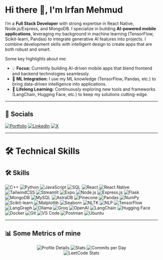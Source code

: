 # Hi there 👋, I'm Irfan Mehmud

I’m a **Full Stack Developer** with strong expertise in React Native, Node.js/Express, and MongoDB. I specialize in building **AI-powered mobile applications**, leveraging my background in machine learning (TensorFlow, Scikit-learn, Pandas) to integrate generative AI features into projects. I combine development skills with intelligent design to create apps that are both robust and smart.

Some key highlights about me:  
- 💡 **Focus:** Currently building AI-driven mobile apps that blend frontend and backend technologies seamlessly.  
- 🤖 **ML Integration:** I use my ML knowledge (TensorFlow, Pandas, etc.) to bring data-driven intelligence into applications.  
- 🌱 **Lifelong Learning:** Continuously exploring new tools and frameworks (LangChain, Hugging Face, etc.) to keep my solutions cutting-edge.  

---

## 📱 Socials

[![Portfolio](https://img.shields.io/badge/Portfolio-000?style=for-the-badge\&logo=firefox-browser\&logoColor=white)](https://www.irfanmehmud.site/)
[![LinkedIn](https://img.shields.io/badge/LinkedIn-0A66C2?style=for-the-badge\&logo=linkedin\&logoColor=white)](https://www.linkedin.com/in/irfan-mehmud-7a409b280/)
[![X](https://img.shields.io/badge/Twitter-000000?style=for-the-badge\&logo=x\&logoColor=white)](https://x.com/learnatick)

---


# 🛠️ Technical Skills

## 🛠️ Skills  

![C++](https://img.shields.io/badge/-C++-00599C?style=flat-square&logo=c%2B%2B) ![Python](https://img.shields.io/badge/-Python-3776AB?style=flat-square&logo=python) ![JavaScript](https://img.shields.io/badge/-JavaScript-F7DF1E?style=flat-square&logo=javascript) ![SQL](https://img.shields.io/badge/-SQL-003B57?style=flat-square&logo=database&logoColor=white) ![React](https://img.shields.io/badge/-React-61DAFB?style=flat-square&logo=react&logoColor=black) ![React Native](https://img.shields.io/badge/-React_Native-20232A?style=flat-square&logo=react&logoColor=61DAFB) ![TailwindCSS](https://img.shields.io/badge/-TailwindCSS-38B2AC?style=flat-square&logo=tailwind-css&logoColor=white)
![Streamlit](https://img.shields.io/badge/-Streamlit-FF4B4B?style=flat-square&logo=streamlit&logoColor=white)
![Expo](https://img.shields.io/badge/-Expo-000020?style=flat-square&logo=expo&logoColor=white)
![Node.js](https://img.shields.io/badge/-Node.js-339933?style=flat-square&logo=node.js&logoColor=white)
![Express.js](https://img.shields.io/badge/-Express.js-000000?style=flat-square&logo=express&logoColor=white)
![Flask](https://img.shields.io/badge/-Flask-000000?style=flat-square&logo=flask&logoColor=white)
![MongoDB](https://img.shields.io/badge/-MongoDB-47A248?style=flat-square&logo=mongodb&logoColor=white)
![MySQL](https://img.shields.io/badge/-MySQL-4479A1?style=flat-square&logo=mysql&logoColor=white)
![AstraDB](https://img.shields.io/badge/-AstraDB-311C87?style=flat-square&logo=datastax&logoColor=white)
![Pinecone](https://img.shields.io/badge/-Pinecone-000000?style=flat-square&logo=pinecone&logoColor=white) ![Pandas](https://img.shields.io/badge/-Pandas-150458?style=flat-square&logo=pandas&logoColor=white)
![NumPy](https://img.shields.io/badge/-NumPy-013243?style=flat-square&logo=numpy&logoColor=white)
![Scikit-learn](https://img.shields.io/badge/-Scikit--Learn-F7931E?style=flat-square&logo=scikit-learn&logoColor=white)
![Matplotlib](https://img.shields.io/badge/-Matplotlib-11557C?style=flat-square&logo=matplotlib&logoColor=white)
![Seaborn](https://img.shields.io/badge/-Seaborn-4C72B0?style=flat-square&logoColor=white)
![NLTK](https://img.shields.io/badge/-NLTK-154C79?style=flat-square&logo=python&logoColor=white)
![NLP](https://img.shields.io/badge/-NLP-FF6F61?style=flat-square&logo=python&logoColor=white)
![TensorFlow](https://img.shields.io/badge/-TensorFlow-FF6F00?style=flat-square&logo=tensorflow&logoColor=white) ![LangGraph](https://img.shields.io/badge/-LangGraph-000000?style=flat-square&logo=graphql&logoColor=white)
![Ollama](https://img.shields.io/badge/-Ollama-000000?style=flat-square&logo=llama&logoColor=white)
![Groq](https://img.shields.io/badge/-Groq-EF233C?style=flat-square&logoColor=white) ![OpenAI](https://img.shields.io/badge/-OpenAI-412991?style=flat-square&logo=openai&logoColor=white)
![LangChain](https://img.shields.io/badge/-LangChain-000000?style=flat-square&logo=langchain&logoColor=white)
![Hugging Face](https://img.shields.io/badge/-HuggingFace-FFD21F?style=flat-square&logo=huggingface&logoColor=black) ![Docker](https://img.shields.io/badge/-Docker-2496ED?style=flat-square&logo=docker&logoColor=white)
![Git](https://img.shields.io/badge/-Git-F05032?style=flat-square&logo=git&logoColor=white)
![VS Code](https://img.shields.io/badge/-VS_Code-007ACC?style=flat-square&logo=visual-studio-code&logoColor=white)
![Postman](https://img.shields.io/badge/-Postman-FF6C37?style=flat-square&logo=postman&logoColor=white)
![Ubuntu](https://img.shields.io/badge/-Ubuntu-E95420?style=flat-square&logo=ubuntu&logoColor=white)


---

## 📊  Some Metrics  of mine

<p align="center">
 <!-- GitHub Profile Summary Cards -->
  <img src="https://github-profile-summary-cards.vercel.app/api/cards/profile-details?username=Irfan140&theme=radical" alt="Profile Details" />
  <img src="https://github-profile-summary-cards.vercel.app/api/cards/stats?username=Irfan140&theme=radical" alt="Stats" />
  <img src="https://github-profile-summary-cards.vercel.app/api/cards/productive-time?username=Irfan140&theme=radical&utcOffset=5.5" alt="Commits per Day" />
  <br />
  <!-- LeetCode Stats -->
  <img src="https://leetcard.jacoblin.cool/omaiwa?theme=dark&font=Nunito&ext=activity" alt="LeetCode Stats" />
</p>

